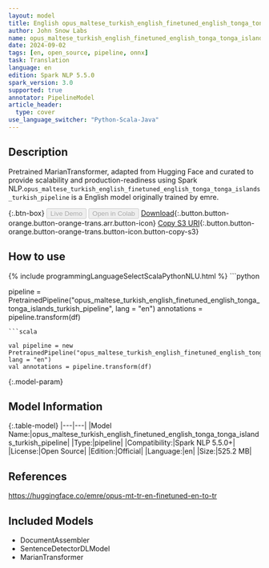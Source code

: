 ```yaml
---
layout: model
title: English opus_maltese_turkish_english_finetuned_english_tonga_tonga_islands_turkish_pipeline pipeline MarianTransformer from emre
author: John Snow Labs
name: opus_maltese_turkish_english_finetuned_english_tonga_tonga_islands_turkish_pipeline
date: 2024-09-02
tags: [en, open_source, pipeline, onnx]
task: Translation
language: en
edition: Spark NLP 5.5.0
spark_version: 3.0
supported: true
annotator: PipelineModel
article_header:
  type: cover
use_language_switcher: "Python-Scala-Java"
---
```


## Description

Pretrained MarianTransformer, adapted from Hugging Face and curated to provide scalability and production-readiness using Spark NLP.`opus_maltese_turkish_english_finetuned_english_tonga_tonga_islands_turkish_pipeline` is a English model originally trained by emre.

{:.btn-box}
<button class="button button-orange" disabled>Live Demo</button>
<button class="button button-orange" disabled>Open in Colab</button>
[Download](https://s3.amazonaws.com/auxdata.johnsnowlabs.com/public/models/opus_maltese_turkish_english_finetuned_english_tonga_tonga_islands_turkish_pipeline_en_5.5.0_3.0_1725242684219.zip){:.button.button-orange.button-orange-trans.arr.button-icon}
[Copy S3 URI](s3://auxdata.johnsnowlabs.com/public/models/opus_maltese_turkish_english_finetuned_english_tonga_tonga_islands_turkish_pipeline_en_5.5.0_3.0_1725242684219.zip){:.button.button-orange.button-orange-trans.button-icon.button-copy-s3}

## How to use



<div class="tabs-box" markdown="1">
{% include programmingLanguageSelectScalaPythonNLU.html %}
```python

pipeline = PretrainedPipeline("opus_maltese_turkish_english_finetuned_english_tonga_tonga_islands_turkish_pipeline", lang = "en")
annotations =  pipeline.transform(df)   

```
```scala

val pipeline = new PretrainedPipeline("opus_maltese_turkish_english_finetuned_english_tonga_tonga_islands_turkish_pipeline", lang = "en")
val annotations = pipeline.transform(df)

```
</div>

{:.model-param}
## Model Information

{:.table-model}
|---|---|
|Model Name:|opus_maltese_turkish_english_finetuned_english_tonga_tonga_islands_turkish_pipeline|
|Type:|pipeline|
|Compatibility:|Spark NLP 5.5.0+|
|License:|Open Source|
|Edition:|Official|
|Language:|en|
|Size:|525.2 MB|

## References

https://huggingface.co/emre/opus-mt-tr-en-finetuned-en-to-tr

## Included Models

- DocumentAssembler
- SentenceDetectorDLModel
- MarianTransformer